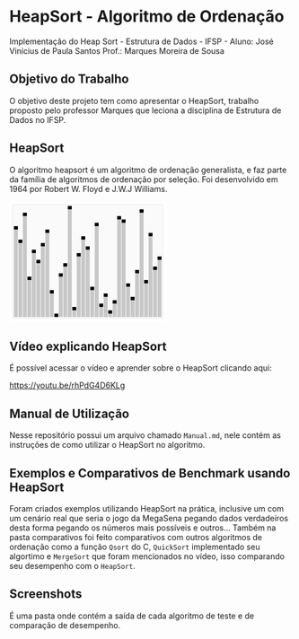 # HeapSort - Algoritmo de Ordenação

Implementação do Heap Sort - Estrutura de Dados - IFSP - Aluno: José Vinícius de Paula Santos Prof.: Marques Moreira de Sousa

## Objetivo do Trabalho

O objetivo deste projeto tem como apresentar o HeapSort, trabalho proposto pelo professor Marques que leciona a disciplina de Estrutura de Dados no IFSP.

## HeapSort

O algoritmo heapsort é um algoritmo de ordenação generalista, e faz parte da família de algoritmos de ordenação por seleção. Foi desenvolvido em 1964 por Robert W. Floyd e J.W.J Williams.

![](heapsort_anim.gif)

## Vídeo explicando HeapSort

É possível acessar o vídeo e aprender sobre o HeapSort clicando aqui:

https://youtu.be/rhPdG4D6KLg

## Manual de Utilização

Nesse repositório possui um arquivo chamado `Manual.md`, nele contém as instruções de como utilizar o HeapSort no algoritmo.

## Exemplos e Comparativos de Benchmark usando HeapSort

Foram criados exemplos utilizando HeapSort na prática, inclusive um com um cenário real que seria o jogo da MegaSena pegando dados verdadeiros
desta forma pegando os números mais possíveis e outros... Também na pasta comparativos foi feito comparativos com outros algoritmos de ordenação
como a função `Qsort` do C, `QuickSort` implementado seu algortimo e `MergeSort` que foram mencionados no vídeo, isso comparando seu desempenho
com o `HeapSort`.

## Screenshots

É uma pasta onde contém a saída de cada algoritmo de teste e de comparação de desempenho.
